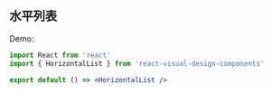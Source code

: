 ## 水平列表

Demo:

```jsx
import React from 'react'
import { HorizontalList } from 'react-visual-design-components'

export default () => <HorizontalList />
```
